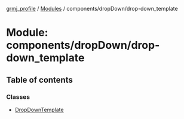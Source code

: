 [grmj_profile](../README.md) / [Modules](../modules.md) / components/dropDown/drop-down\_template

# Module: components/dropDown/drop-down\_template

## Table of contents

### Classes

- [DropDownTemplate](../classes/components_dropDown_drop_down_template.DropDownTemplate.md)
